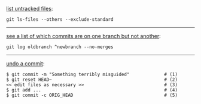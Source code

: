 [list untracked files](https://stackoverflow.com/a/3801554):

```
git ls-files --others --exclude-standard
```

-----

[see a list of which commits are on one branch but not another](https://stackoverflow.com/a/4207176):

```
git log oldbranch ^newbranch --no-merges
```

-----

[undo a commit](https://stackoverflow.com/a/927386):

```
$ git commit -m "Something terribly misguided"             # (1)
$ git reset HEAD~                                          # (2)
<< edit files as necessary >>                              # (3)
$ git add ...                                              # (4)
$ git commit -c ORIG_HEAD                                  # (5)
```
